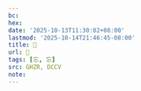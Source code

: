 ```yaml
---
bc:
hex:
date: '2025-10-13T11:30:02+08:00'
lastmod: '2025-10-14T21:46:45-08:00'
title: 󰤉
url: 󰤉
tags: [忘, 忘]
src: GHZR, DCCV
note:
---
```

